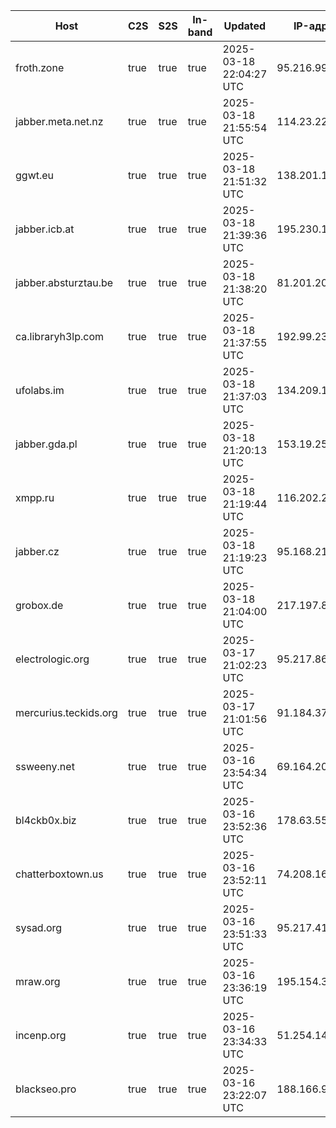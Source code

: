 | Host                          | C2S  | S2S  | In-band | Updated                  | IP-адрес       | Код страны | Страна     | ISP                     | Организация                    | Тип организации |
|-------------------------------|------|------|---------|--------------------------|----------------|------------|------------|-------------------------|--------------------------------|-----------------|
| froth.zone                    | true | true | true    | 2025-03-18 22:04:27 UTC  | 95.216.99.249  | FI         | Finland    | Hetzner Online GmbH     | HETZNER-DC                    | GmbH            |
| jabber.meta.net.nz            | true | true | true    | 2025-03-18 21:55:54 UTC  | 114.23.226.193 | NZ         | Zealand    | Voyager Internet Ltd.   | Voyager Internet Ltd          | Ltd             |
| ggwt.eu                       | true | true | true    | 2025-03-18 21:51:32 UTC  | 138.201.126.40 | DE         | Germany    | Hetzner Online GmbH     | Hetzner                       | GmbH            |
| jabber.icb.at                 | true | true | true    | 2025-03-18 21:39:36 UTC  | 195.230.168.99 | AT         | Austria    | kabelplus GmbH          | Kabelplus GmbH                | GmbH            |
| jabber.absturztau.be          | true | true | true    | 2025-03-18 21:38:20 UTC  | 81.201.202.100 | CH         | Switzerland| BAR Informatik AG       | BAR Access                   | AG              |
| ca.libraryh3lp.com            | true | true | true    | 2025-03-18 21:37:55 UTC  | 192.99.233.192 | CA         | Canada     | OVH SAS                 | OVH Hosting, Inc.             | SAS             |
| ufolabs.im                    | true | true | true    | 2025-03-18 21:37:03 UTC  | 134.209.148.27 | IN         | India      | DigitalOcean, LLC       | DigitalOcean, LLC             | LLC             |
| jabber.gda.pl                 | true | true | true    | 2025-03-18 21:20:13 UTC  | 153.19.250.228 | PL         | Poland     | Technical University... | Nicolaus Copernicus University| Academi...      |
| xmpp.ru                       | true | true | true    | 2025-03-18 21:19:44 UTC  | 116.202.237.43 | DE         | Germany    | Hetzner Online GmbH     | Hetzner Online GmbH           | GmbH            |
| jabber.cz                     | true | true | true    | 2025-03-18 21:19:23 UTC  | 95.168.217.72  | CZ         | Czechia    | SuperNetwork s.r.o.     | BackupLife s.r.o              | s.r.o.          |
| grobox.de                     | true | true | true    | 2025-03-18 21:04:00 UTC  | 217.197.86.172 | DE         | Germany    | Individual Network...   | Individual Network Berlin     | ("IN-Berlin"... |
| electrologic.org              | true | true | true    | 2025-03-17 21:02:23 UTC  | 95.217.86.134  | FI         | Finland    | Hetzner Online GmbH     | HETZNER-DC                    | GmbH            |
| mercurius.teckids.org         | true | true | true    | 2025-03-17 21:01:56 UTC  | 91.184.37.236  | DE         | Germany    | SpeedPartner GmbH       | SpeedPartner GmbH             | GmbH            |
| ssweeny.net                   | true | true | true    | 2025-03-16 23:54:34 UTC  | 69.164.209.16  | US         | States     | Akamai Technologies...  | Linode                        | Cloud           |
| bl4ckb0x.biz                  | true | true | true    | 2025-03-16 23:52:36 UTC  | 178.63.55.74   | DE         | Germany    | Hetzner Online GmbH     | Hetzner                       | GmbH            |
| chatterboxtown.us             | true | true | true    | 2025-03-16 23:52:11 UTC  | 74.208.163.85  | US         | States     | IONOS SE                | IONOS Inc                     | SE              |
| sysad.org                     | true | true | true    | 2025-03-16 23:51:33 UTC  | 95.217.41.237  | FI         | Finland    | Hetzner Online GmbH     | HETZNER-DC                    | GmbH            |
| mraw.org                      | true | true | true    | 2025-03-16 23:36:19 UTC  | 195.154.31.160 | FR         | France     | Online S.A.S.           | ONLINE                        | S.A.S.          |
| incenp.org                    | true | true | true    | 2025-03-16 23:34:33 UTC  | 51.254.143.22  | FR         | France     | OVH SAS                 | OVH                           | SAS             |
| blackseo.pro                  | true | true | true    | 2025-03-16 23:22:07 UTC  | 188.166.98.137 | NL         | Netherlands| DigitalOcean, LLC       | Digital Ocean                 | LLC             |
